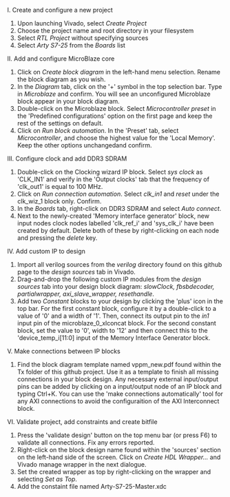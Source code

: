 I. Create and configure a new project

  1. Upon launching Vivado, select *Create Project*
  2. Choose the project name and root directory in your filesystem
  3. Select *RTL Project* without specifying sources
  4. Select *Arty S7-25* from the *Boards* list

II. Add and configure MicroBlaze core

  1. Click on *Create block diagram* in the left-hand menu selection. Rename the block diagram as you wish.
  2. In the *Diagram* tab, click on the '+' symbol in the top selection bar. Type in *Microblaze* and confirm. You will see an unconfigured Microblaze block appear in your block diagram.
  3. Double-click on the Microblaze block. Select *Microcontroller preset* in the 'Predefined configurations' option on the first page and keep the rest of the settings on default.
  4. Click on *Run block automation*. In the 'Preset' tab, select *Microcontroller*, and choose the highest value for the 'Local Memory'. Keep the other options unchangedand confirm.

III. Configure clock and add DDR3 SDRAM

  1. Double-click on the Clocking wizard IP block. Select *sys clock* as 'CLK_IN1' and verify in the 'Output clocks' tab that the frequency of 'clk_out1' is equal to 100 MHz.
  2. Click on *Run connection automation*. Select *clk_in1* and *reset* under the clk_wiz_1 block only. Confirm.
  3. In the *Boards* tab, right-click on DDR3 SDRAM and select *Auto connect*.
  4. Next to the newly-created 'Memory interface generator' block, new input nodes clock nodes labelled 'clk_ref_i' and 'sys_clk_i' have been created by default. Delete both of these by right-clicking on each node and pressing the *delete* key.

IV. Add custom IP to design

  1. Import all verilog sources from the *verilog* directory found on this github page to the *design sources* tab in Vivado.
  2. Drag-and-drop the following custom IP modules from the *design sources* tab into your design block diagram: *slowClock, fbsbdecoder, partialwrapper, axi_slave_wrapper, resethandle*.
  3. Add two *Constant* blocks to your design by clicking the 'plus' icon in the top bar. For the first constant block, configure it by a double-click to a value of '0' and a width of '1'. Then, connect its output pin to the *in1* input pin of the microblaze_0_xlconcat block. For the second constant block, set the value to '0', width to '12' and then connect this to the 'device_temp_i[11:0] input of the Memory Interface Generator block.

V. Make connections between IP blocks
  1. Find the block diagram template named vppm_new.pdf found within the Tx folder of this github project. Use it as a template to finish all missing connections in your block design. Any necessary external input/output pins can be added by clicking on a input/output node of an IP block and typing Ctrl+K. You can use the 'make connections automatically' tool for any AXI connections to avoid the configuraition of the AXI Interconnect block.

VI. Validate project, add constraints and create bitfile
  1. Press the 'validate design' button on the top menu bar (or press F6) to validate all connections. Fix any errors reported.
  2. Right-click on the block design name found within the 'sources' section on the left-hand side of the screen. Click on *Create HDL Wrapper...* and Vivado manage wrapper in the next dialogue.
  3. Set the created wrapper as top by right-clicking on the wrapper and selecting *Set as Top*.
  4. Add the constaint file named Arty-S7-25-Master.xdc
